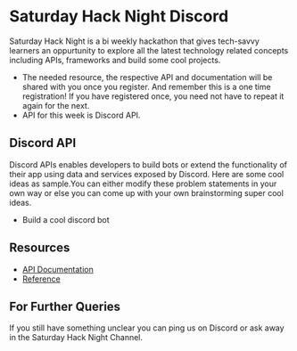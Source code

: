# Saturday Hack Night Discord

Saturday Hack Night is a bi weekly hackathon that gives tech-savvy learners an oppurtunity to explore all the latest technology related concepts including APIs, frameworks and build some cool projects.
* The needed resource, the respective API and documentation will be shared with you once you register. And remember this is a one time registration! If you have registered once, you need not have to repeat it again for the next.
* API for this week is Discord API.

## Discord API

Discord APIs enables developers to build bots or extend the functionality of their app using data and services exposed by Discord.
Here are some cool ideas as sample.You can either modify these problem statements in your own way or else you can come up with your own brainstorming super cool ideas.
- Build a cool discord bot

## Resources

- [API Documentation](https://discord.com/developers/docs/intro)
- [Reference](https://discord.com/developers/docs/reference)
## For Further Queries

If you still have something unclear you can ping us on Discord or ask away in the Saturday Hack Night Channel.
